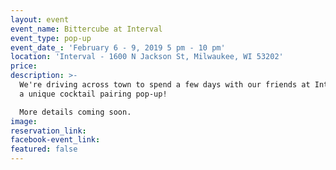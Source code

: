 ```yaml
---
layout: event
event_name: Bittercube at Interval
event_type: pop-up
event_date_: 'February 6 - 9, 2019 5 pm - 10 pm'
location: 'Interval - 1600 N Jackson St, Milwaukee, WI 53202'
price:
description: >-
  We're driving across town to spend a few days with our friends at Interval for
  a unique cocktail pairing pop-up!

  More details coming soon.
image:
reservation_link:
facebook-event_link:
featured: false
---
```


